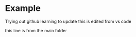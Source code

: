 # Example
Trying out github
learning to update
this is edited from vs code 



this line is from the main folder